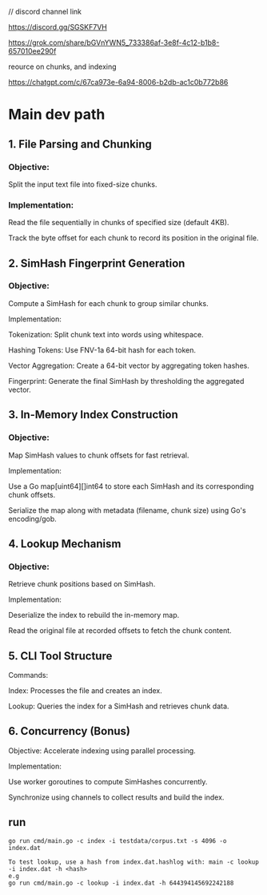 // discord channel link

https://discord.gg/SGSKF7VH

https://grok.com/share/bGVnYWN5_733386af-3e8f-4c12-b1b8-657010ee290f



reource  on chunks, and indexing

https://chatgpt.com/c/67ca973e-6a94-8006-b2db-ac1c0b772b86


# Main dev path

## 1. File Parsing and Chunking

 ### Objective: 
 
 Split the input text file into fixed-size chunks.

### Implementation:

Read the file sequentially in chunks of specified size (default 4KB).

Track the byte offset for each chunk to record its position in the original file.

## 2. SimHash Fingerprint Generation
### Objective: 
Compute a SimHash for each chunk to group similar chunks.

Implementation:

Tokenization: Split chunk text into words using whitespace.

Hashing Tokens: Use FNV-1a 64-bit hash for each token.

Vector Aggregation: Create a 64-bit vector by aggregating token hashes.

Fingerprint: Generate the final SimHash by thresholding the aggregated vector.

## 3. In-Memory Index Construction
### Objective: 
Map SimHash values to chunk offsets for fast retrieval.

Implementation:

Use a Go map[uint64][]int64 to store each SimHash and its corresponding chunk offsets.

Serialize the map along with metadata (filename, chunk size) using Go's encoding/gob.

## 4. Lookup Mechanism
### Objective: 
Retrieve chunk positions based on SimHash.

Implementation:

Deserialize the index to rebuild the in-memory map.

Read the original file at recorded offsets to fetch the chunk content.

## 5. CLI Tool Structure
Commands:

Index: Processes the file and creates an index.

Lookup: Queries the index for a SimHash and retrieves chunk data.

## 6. Concurrency (Bonus)
Objective: Accelerate indexing using parallel processing.

Implementation:

Use worker goroutines to compute SimHashes concurrently.

Synchronize using channels to collect results and build the index.

## run
```
go run cmd/main.go -c index -i testdata/corpus.txt -s 4096 -o index.dat

To test lookup, use a hash from index.dat.hashlog with: main -c lookup -i index.dat -h <hash>
e.g
go run cmd/main.go -c lookup -i index.dat -h 644394145692242188
```